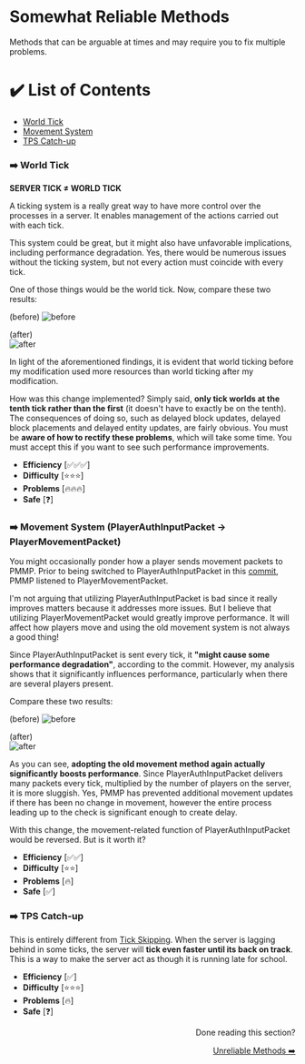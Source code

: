 # Somewhat Reliable Methods
Methods that can be arguable at times and may require you to fix multiple problems.

# ✔️ List of Contents
- [World Tick](#%EF%B8%8F-world-tick)
- [Movement System](#%EF%B8%8F-movement-system-playerauthinputpacket---playermovementpacket)
- [TPS Catch-up](#%EF%B8%8F-tps-catch-up)

### ➡️ World Tick
__**SERVER TICK ≠ WORLD TICK**__

A ticking system is a really great way to have more control over the processes in a server. It enables management of the actions carried out with each tick.

This system could be great, but it might also have unfavorable implications, including performance degradation. Yes, there would be numerous issues without the ticking system, but not every action must coincide with every tick.

One of those things would be the world tick. Now, compare these two results:

(before)
![before](https://user-images.githubusercontent.com/63234276/180412244-695a4f69-54e7-42f6-88d1-017edbf6ab83.png)

(after) \
![after](https://user-images.githubusercontent.com/63234276/180412693-c29d3ac2-606c-44a8-bb0d-ab5c2bb9701c.png)

In light of the aforementioned findings, it is evident that world ticking before my modification used more resources than world ticking after my modification.

How was this change implemented? Simply said, **only tick worlds at the tenth tick rather than the first** (it doesn't have to exactly be on the tenth). The consequences of doing so, such as delayed block updates, delayed block placements and delayed entity updates, are fairly obvious. You must be **aware of how to rectify these problems**, which will take some time. You must accept this if you want to see such performance improvements. 

- **Efficiency** [✅✅✅]
- **Difficulty** [⭐⭐⭐]
- **Problems** [🔥🔥🔥]
- **Safe** [❓]

### ➡️ Movement System (PlayerAuthInputPacket -> PlayerMovementPacket)
You might occasionally ponder how a player sends movement packets to PMMP. Prior to being switched to PlayerAuthInputPacket in this [commit](https://github.com/pmmp/PocketMine-MP/commit/292827a311a8792718b6405975518ef923a47475), PMMP listened to PlayerMovementPacket. 

I'm not arguing that utilizing PlayerAuthInputPacket is bad since it really improves matters because it addresses more issues. But I believe that utilizing PlayerMovementPacket would greatly improve performance. It will affect how players move and using the old movement system is not always a good thing!

Since PlayerAuthInputPacket is sent every tick, it **"might cause some performance degradation"**, according to the commit. However, my analysis shows that it significantly influences performance, particularly when there are several players present. 

Compare these two results:

(before)
![before](https://user-images.githubusercontent.com/63234276/180415346-98236092-2110-49e7-9607-314aa352e3a7.png)

(after) \
![after](https://user-images.githubusercontent.com/63234276/180415383-eb7f01b4-7ecb-4408-97a6-2724333137ef.png)

As you can see, **adopting the old movement method again actually significantly boosts performance**. Since PlayerAuthInputPacket delivers many packets every tick, multiplied by the number of players on the server, it is more sluggish. Yes, PMMP has prevented additional movement updates if there has been no change in movement, however the entire process leading up to the check is significant enough to create delay.

With this change, the movement-related function of PlayerAuthInputPacket would be reversed. But is it worth it?

- **Efficiency** [✅✅]
- **Difficulty** [⭐⭐]
- **Problems** [🔥]
- **Safe** [✅]

### ➡️ TPS Catch-up
This is entirely different from [Tick Skipping](https://github.com/AGTHARN/PMMP-Optimizations/blob/main/docs/UNRELIABLE.md#%EF%B8%8F-tick-skipping). When the server is lagging behind in some ticks, the server will **tick even faster until its back on track**. This is a way to make the server act as though it is running late for school.

- **Efficiency** [✅]
- **Difficulty** [⭐⭐⭐]
- **Problems** [🔥]
- **Safe** [❓]

<div align="right">
  <p>Done reading this section?</p>
    <a href = "https://github.com/AGTHARN/PMMP-Optimizations/blob/main/docs/UNRELIABLE.md" target = "_self">Unreliable Methods ➡️</a>
</div>
